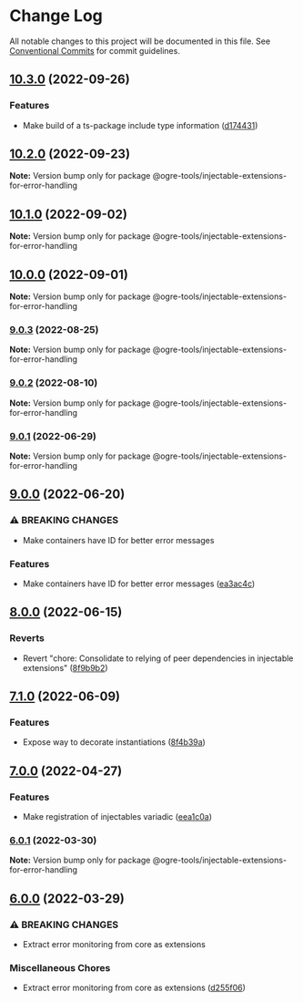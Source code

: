 # Change Log

All notable changes to this project will be documented in this file.
See [Conventional Commits](https://conventionalcommits.org) for commit guidelines.

## [10.3.0](https://github.com/ogre-works/ogre-tools/compare/v10.2.0...v10.3.0) (2022-09-26)


### Features

* Make build of a ts-package include type information ([d174431](https://github.com/ogre-works/ogre-tools/commit/d1744317a55a4975f68452534321d98a8ff5e543))



## [10.2.0](https://github.com/ogre-works/ogre-tools/compare/v10.1.0...v10.2.0) (2022-09-23)

**Note:** Version bump only for package @ogre-tools/injectable-extensions-for-error-handling





## [10.1.0](https://github.com/ogre-works/ogre-tools/compare/v10.0.0...v10.1.0) (2022-09-02)

**Note:** Version bump only for package @ogre-tools/injectable-extensions-for-error-handling





## [10.0.0](https://github.com/ogre-works/ogre-tools/compare/v9.0.3...v10.0.0) (2022-09-01)

**Note:** Version bump only for package @ogre-tools/injectable-extensions-for-error-handling





### [9.0.3](https://github.com/ogre-works/ogre-tools/compare/v9.0.2...v9.0.3) (2022-08-25)

**Note:** Version bump only for package @ogre-tools/injectable-extensions-for-error-handling





### [9.0.2](https://github.com/ogre-works/ogre-tools/compare/v9.0.1...v9.0.2) (2022-08-10)

**Note:** Version bump only for package @ogre-tools/injectable-extensions-for-error-handling





### [9.0.1](https://github.com/ogre-works/ogre-tools/compare/v9.0.0...v9.0.1) (2022-06-29)

**Note:** Version bump only for package @ogre-tools/injectable-extensions-for-error-handling





## [9.0.0](https://github.com/ogre-works/ogre-tools/compare/v8.0.0...v9.0.0) (2022-06-20)


### ⚠ BREAKING CHANGES

* Make containers have ID for better error messages

### Features

* Make containers have ID for better error messages ([ea3ac4c](https://github.com/ogre-works/ogre-tools/commit/ea3ac4c4becbb79509ffe19f66ffac62364e22d6))



## [8.0.0](https://github.com/ogre-works/ogre-tools/compare/v7.1.0...v8.0.0) (2022-06-15)


### Reverts

* Revert "chore: Consolidate to relying of peer dependencies in injectable extensions" ([8f9b9b2](https://github.com/ogre-works/ogre-tools/commit/8f9b9b2afee9154e523254ea0d9338aa5fdd4fb4))



## [7.1.0](https://github.com/ogre-works/ogre-tools/compare/v7.0.0...v7.1.0) (2022-06-09)


### Features

* Expose way to decorate instantiations ([8f4b39a](https://github.com/ogre-works/ogre-tools/commit/8f4b39a884e8566159ac72d04f3a9cf69b977a2a))



## [7.0.0](https://github.com/ogre-works/ogre-tools/compare/v6.0.1...v7.0.0) (2022-04-27)


### Features

* Make registration of injectables variadic ([eea1c0a](https://github.com/ogre-works/ogre-tools/commit/eea1c0af9944ff695d77bdc1a5b62a7e2fc87291))



### [6.0.1](https://github.com/ogre-works/ogre-tools/compare/v6.0.0...v6.0.1) (2022-03-30)

**Note:** Version bump only for package @ogre-tools/injectable-extensions-for-error-handling





## [6.0.0](https://github.com/ogre-works/ogre-tools/compare/v5.2.0...v6.0.0) (2022-03-29)


### ⚠ BREAKING CHANGES

* Extract error monitoring from core as extensions

### Miscellaneous Chores

* Extract error monitoring from core as extensions ([d255f06](https://github.com/ogre-works/ogre-tools/commit/d255f06e94322d624022a9ff28ab48dc535220fe))
